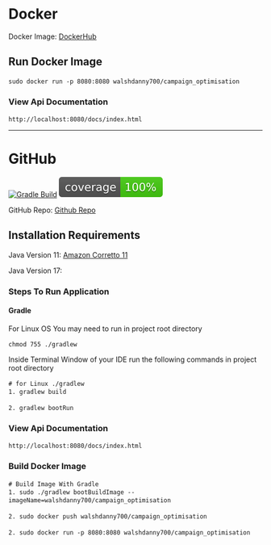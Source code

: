 # Docker

Docker Image: [DockerHub](https://hub.docker.com/repository/docker/walshdanny700/campaign_optimisation)

## Run Docker Image

    sudo docker run -p 8080:8080 walshdanny700/campaign_optimisation

### View Api Documentation

    http://localhost:8080/docs/index.html

___


# GitHub

[![Gradle Build](https://github.com/walshdanny700/campaign_optimisation/actions/workflows/ci.yml/badge.svg)](https://github.com/walshdanny700/campaign_optimisation/actions/workflows/ci.yml) [![Coverage](.github/badges/jacoco.svg)](https://github.com/walshdanny700/campaign_optimisation/actions/workflows/ci.yml)

GitHub Repo: [Github Repo](https://github.com/walshdanny700/campaign_optimisation)

## Installation Requirements

Java Version 11: [Amazon Corretto 11](https://docs.aws.amazon.com/corretto/latest/corretto-11-ug/generic-linux-install.html)

Java Version 17:

### Steps To Run Application

#### Gradle
For Linux OS You may need to run in project root directory

    chmod 755 ./gradlew

Inside Terminal Window of your IDE run the following commands in project root directory

    # for Linux ./gradlew
    1. gradlew build 

    2. gradlew bootRun

### View Api Documentation

    http://localhost:8080/docs/index.html

### Build Docker Image

    # Build Image With Gradle
    1. sudo ./gradlew bootBuildImage --imageName=walshdanny700/campaign_optimisation

    2. sudo docker push walshdanny700/campaign_optimisation

    2. sudo docker run -p 8080:8080 walshdanny700/campaign_optimisation

